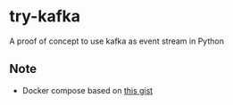 # try-kafka

A proof of concept to use kafka as event stream in Python

## Note
- Docker compose based on [this gist](https://gist.github.com/mhowlett/14f70af1a5b44fba80c9d1857a44bb98)
